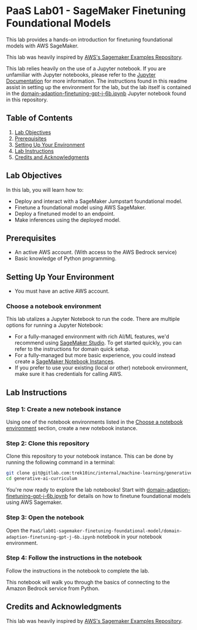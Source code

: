 # PaaS Lab01 - SageMaker Finetuning Foundational Models

This lab provides a hands-on introduction for finetuning foundational models with AWS SageMaker.

This lab was heavily inspired by [AWS's Sagemaker Examples Repository](https://github.com/aws/amazon-sagemaker-examples/blob/main/introduction_to_amazon_algorithms/jumpstart-foundation-models/domain-adaption-finetuning-gpt-j-6b.ipynb).

This lab relies heavily on the use of a Jupyter notebook. If you are unfamiliar with Jupyter notebooks, please refer to the [Jupyter Documentation](https://jupyter-notebook.readthedocs.io/en/stable/notebook.html) for more information. The instructions found in this readme assist in setting up the environment for the lab, but the lab itself is contained in the [domain-adaption-finetuning-gpt-j-6b.ipynb](domain-adaption-finetuning-gpt-j-6b.ipynb) Jupyter notebook found in this repository.
## Table of Contents

1. [Lab Objectives](#lab-objectives)
2. [Prerequisites](#prerequisites)
3. [Setting Up Your Environment](#setting-up-your-environment)
4. [Lab Instructions](#lab-instructions)
5. [Credits and Acknowledgments](#credits-and-acknowledgments)

## Lab Objectives

In this lab, you will learn how to:
- Deploy and interact with a SageMaker Jumpstart foundational model.
- Finetune a foundational model using AWS SageMaker.
- Deploy a finetuned model to an endpoint.
- Make inferences using the deployed model.

## Prerequisites
- An active AWS account. (With access to the AWS Bedrock service)
- Basic knowledge of Python programming.

## Setting Up Your Environment
- You must have an active AWS account.

### Choose a notebook environment
This lab utalizes a Jupyter Notebook to run the code. There are multiple options for running a Jupyter Notebook:
- For a fully-managed environment with rich AI/ML features, we'd recommend using [SageMaker Studio](https://docs.aws.amazon.com/sagemaker/latest/dg/studio.html). To get started quickly, you can refer to the instructions for domain quick setup.
- For a fully-managed but more basic experience, you could instead create a [SageMaker Notebook Instances](https://docs.aws.amazon.com/sagemaker/latest/dg/nbi.html).
    <!-- - we provide CF? -->
- If you prefer to use your existing (local or other) notebook environment, make sure it has credentials for calling AWS.

## Lab Instructions
### Step 1: Create a new notebook instance
Using one of the notebook environments listed in the [Choose a notebook environment](#choose-a-notebook-environment) section, create a new notebook instance.

### Step 2: Clone this repository
Clone this repository to your notebook instance. This can be done by running the following command in a terminal:
```bash
git clone git@gitlab.com:trek10inc/internal/machine-learning/generative-ai-curriculum.git
cd generative-ai-curriculum
```

You're now ready to explore the lab notebooks! Start with [domain-adaption-finetuning-gpt-j-6b.ipynb](domain-adaption-finetuning-gpt-j-6b.ipynb) for details on how to finetune foundational models using AWS Sagemaker.

### Step 3: Open the notebook
Open the `PaaS/lab01-sagemaker-finetuning-foundational-model/domain-adaption-finetuning-gpt-j-6b.ipynb` notebook in your notebook environment.

### Step 4: Follow the instructions in the notebook
Follow the instructions in the notebook to complete the lab.

This notebook will walk you through the basics of connecting to the Amazon Bedrock service from Python.

## Credits and Acknowledgments

This lab was heavily inspired by [AWS's Sagemaker Examples Repository](https://github.com/aws/amazon-sagemaker-examples/blob/main/introduction_to_amazon_algorithms/jumpstart-foundation-models/domain-adaption-finetuning-gpt-j-6b.ipynb).
